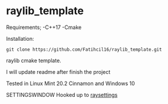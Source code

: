 # raylib_template
Requirements;
-C++17
-Cmake

Installation:
```
git clone https://github.com/Fatihcil16/raylib_template.git
```

raylib cmake template.

I will update readme after finish the project


Tested in Linux Mint 20.2 Cinnamon and Windows 10

SETTINGSWINDOW Hooked up to [raysettings](https://github.com/swan-gh/raysettings)
